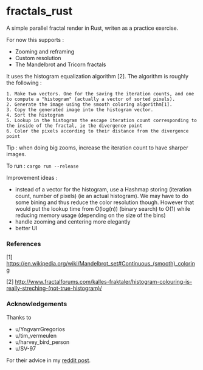 # fractals_rust
A simple parallel fractal render in Rust, writen as a practice exercise.

For now this supports :
- Zooming and reframing
- Custom resolution
- The Mandelbrot and Tricorn fractals

It uses the histogram equalization algorithm [2].
The algorithm is roughly the following :

```
1. Make two vectors. One for the saving the iteration counts, and one to compute a "histogram" (actually a vector of sorted pixels).
2. Generate the image using the smooth coloring algorithm[1].
3. Copy the generated image into the histogram vector.
4. Sort the histogram
5. Lookup in the histogram the escape iteration count corresponding to the inside of the fractal, ie the divergence point
6. Color the pixels according to their distance from the divergence point
```

Tip : when doing big zooms, increase the iteration count to have sharper images.

To run : `cargo run --release`

Improvement ideas : 
- instead of a vector for the histogram, use a Hashmap storing (iteration count, number of pixels) (ie an actual histogram). We may have to do some bining and thus reduce the color resolution though. However that would put the lookup time from O(log(n)) (binary search) to O(1) while reducing memory usage (depending on the size of the bins)
- handle zooming and centering more elegantly
- better UI

### References
[1] https://en.wikipedia.org/wiki/Mandelbrot_set#Continuous_(smooth)_coloring

[2] http://www.fractalforums.com/kalles-fraktaler/histogram-colouring-is-really-streching-(not-true-histogram)/

### Acknowledgements
Thanks to 

- u/YngvarrGregorios
- u/tim_vermeulen
- u/harvey_bird_person
- u/SV-97

For their advice in my [reddit post](https://www.reddit.com/r/rust/comments/cncd2v/my_first_rust_project_a_parallel_fractal_renderer/).
